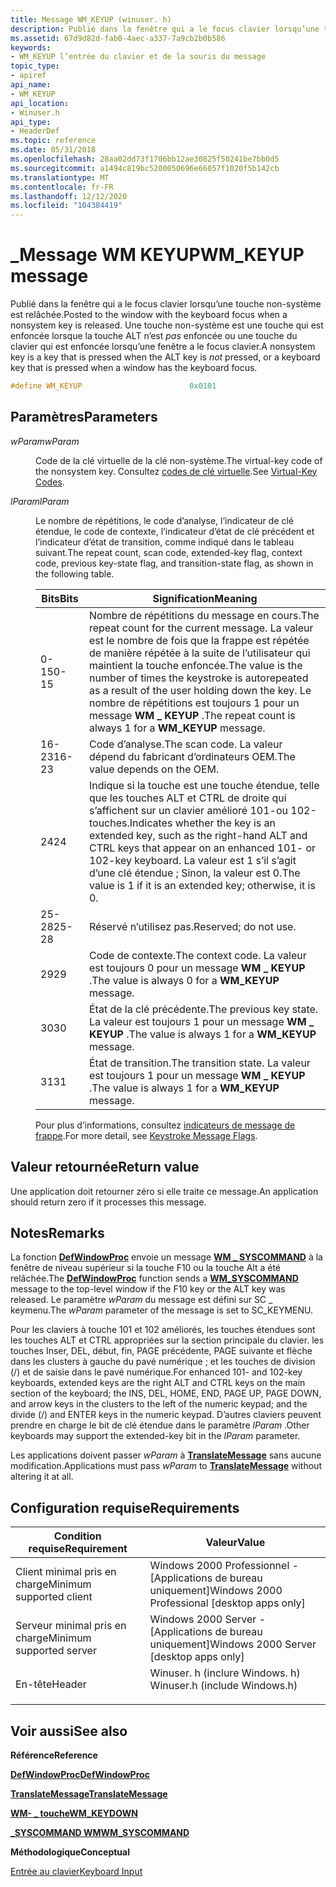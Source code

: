 ```yaml
---
title: Message WM_KEYUP (winuser. h)
description: Publié dans la fenêtre qui a le focus clavier lorsqu’une touche non-système est relâchée. Une touche non-système est une touche qui est enfoncée lorsque la touche ALT n’est pas enfoncée ou une touche du clavier qui est enfoncée lorsqu’une fenêtre a le focus clavier.
ms.assetid: 67d9d82d-fab0-4aec-a337-7a9cb2b0b586
keywords:
- WM_KEYUP l’entrée du clavier et de la souris du message
topic_type:
- apiref
api_name:
- WM_KEYUP
api_location:
- Winuser.h
api_type:
- HeaderDef
ms.topic: reference
ms.date: 05/31/2018
ms.openlocfilehash: 28aa02dd73f1706bb12ae30825f50241be7bb0d5
ms.sourcegitcommit: a1494c819bc5200050696e66057f1020f5b142cb
ms.translationtype: MT
ms.contentlocale: fr-FR
ms.lasthandoff: 12/12/2020
ms.locfileid: "104384419"
---
```

# <a name="wm_keyup-message"></a><span data-ttu-id="7cc85-105">\_Message WM KEYUP</span><span class="sxs-lookup"><span data-stu-id="7cc85-105">WM\_KEYUP message</span></span>

<span data-ttu-id="7cc85-106">Publié dans la fenêtre qui a le focus clavier lorsqu’une touche non-système est relâchée.</span><span class="sxs-lookup"><span data-stu-id="7cc85-106">Posted to the window with the keyboard focus when a nonsystem key is released.</span></span> <span data-ttu-id="7cc85-107">Une touche non-système est une touche qui est enfoncée lorsque la touche ALT n’est *pas* enfoncée ou une touche du clavier qui est enfoncée lorsqu’une fenêtre a le focus clavier.</span><span class="sxs-lookup"><span data-stu-id="7cc85-107">A nonsystem key is a key that is pressed when the ALT key is *not* pressed, or a keyboard key that is pressed when a window has the keyboard focus.</span></span>


```C++
#define WM_KEYUP                        0x0101
```



## <a name="parameters"></a><span data-ttu-id="7cc85-108">Paramètres</span><span class="sxs-lookup"><span data-stu-id="7cc85-108">Parameters</span></span>

<dl> <dt>

<span data-ttu-id="7cc85-109">*wParam*</span><span class="sxs-lookup"><span data-stu-id="7cc85-109">*wParam*</span></span> 
</dt> <dd>

<span data-ttu-id="7cc85-110">Code de la clé virtuelle de la clé non-système.</span><span class="sxs-lookup"><span data-stu-id="7cc85-110">The virtual-key code of the nonsystem key.</span></span> <span data-ttu-id="7cc85-111">Consultez [codes de clé virtuelle](virtual-key-codes.md).</span><span class="sxs-lookup"><span data-stu-id="7cc85-111">See [Virtual-Key Codes](virtual-key-codes.md).</span></span>

</dd> <dt>

<span data-ttu-id="7cc85-112">*lParam*</span><span class="sxs-lookup"><span data-stu-id="7cc85-112">*lParam*</span></span> 
</dt> <dd>

<span data-ttu-id="7cc85-113">Le nombre de répétitions, le code d’analyse, l’indicateur de clé étendue, le code de contexte, l’indicateur d’état de clé précédent et l’indicateur d’état de transition, comme indiqué dans le tableau suivant.</span><span class="sxs-lookup"><span data-stu-id="7cc85-113">The repeat count, scan code, extended-key flag, context code, previous key-state flag, and transition-state flag, as shown in the following table.</span></span>



| <span data-ttu-id="7cc85-114">Bits</span><span class="sxs-lookup"><span data-stu-id="7cc85-114">Bits</span></span>  | <span data-ttu-id="7cc85-115">Signification</span><span class="sxs-lookup"><span data-stu-id="7cc85-115">Meaning</span></span>                                                                                                                                                                                                          |
|-------|------------------------------------------------------------------------------------------------------------------------------------------------------------------------------------------------------------------|
| <span data-ttu-id="7cc85-116">0-15</span><span class="sxs-lookup"><span data-stu-id="7cc85-116">0-15</span></span>  | <span data-ttu-id="7cc85-117">Nombre de répétitions du message en cours.</span><span class="sxs-lookup"><span data-stu-id="7cc85-117">The repeat count for the current message.</span></span> <span data-ttu-id="7cc85-118">La valeur est le nombre de fois que la frappe est répétée de manière répétée à la suite de l’utilisateur qui maintient la touche enfoncée.</span><span class="sxs-lookup"><span data-stu-id="7cc85-118">The value is the number of times the keystroke is autorepeated as a result of the user holding down the key.</span></span> <span data-ttu-id="7cc85-119">Le nombre de répétitions est toujours 1 pour un message **WM \_ KEYUP** .</span><span class="sxs-lookup"><span data-stu-id="7cc85-119">The repeat count is always 1 for a **WM\_KEYUP** message.</span></span> |
| <span data-ttu-id="7cc85-120">16-23</span><span class="sxs-lookup"><span data-stu-id="7cc85-120">16-23</span></span> | <span data-ttu-id="7cc85-121">Code d’analyse.</span><span class="sxs-lookup"><span data-stu-id="7cc85-121">The scan code.</span></span> <span data-ttu-id="7cc85-122">La valeur dépend du fabricant d’ordinateurs OEM.</span><span class="sxs-lookup"><span data-stu-id="7cc85-122">The value depends on the OEM.</span></span>                                                                                                                                                                     |
| <span data-ttu-id="7cc85-123">24</span><span class="sxs-lookup"><span data-stu-id="7cc85-123">24</span></span>    | <span data-ttu-id="7cc85-124">Indique si la touche est une touche étendue, telle que les touches ALT et CTRL de droite qui s’affichent sur un clavier amélioré 101-ou 102-touches.</span><span class="sxs-lookup"><span data-stu-id="7cc85-124">Indicates whether the key is an extended key, such as the right-hand ALT and CTRL keys that appear on an enhanced 101- or 102-key keyboard.</span></span> <span data-ttu-id="7cc85-125">La valeur est 1 s’il s’agit d’une clé étendue ; Sinon, la valeur est 0.</span><span class="sxs-lookup"><span data-stu-id="7cc85-125">The value is 1 if it is an extended key; otherwise, it is 0.</span></span>         |
| <span data-ttu-id="7cc85-126">25-28</span><span class="sxs-lookup"><span data-stu-id="7cc85-126">25-28</span></span> | <span data-ttu-id="7cc85-127">Réservé n’utilisez pas.</span><span class="sxs-lookup"><span data-stu-id="7cc85-127">Reserved; do not use.</span></span>                                                                                                                                                                                            |
| <span data-ttu-id="7cc85-128">29</span><span class="sxs-lookup"><span data-stu-id="7cc85-128">29</span></span>    | <span data-ttu-id="7cc85-129">Code de contexte.</span><span class="sxs-lookup"><span data-stu-id="7cc85-129">The context code.</span></span> <span data-ttu-id="7cc85-130">La valeur est toujours 0 pour un message **WM \_ KEYUP** .</span><span class="sxs-lookup"><span data-stu-id="7cc85-130">The value is always 0 for a **WM\_KEYUP** message.</span></span>                                                                                                                                             |
| <span data-ttu-id="7cc85-131">30</span><span class="sxs-lookup"><span data-stu-id="7cc85-131">30</span></span>    | <span data-ttu-id="7cc85-132">État de la clé précédente.</span><span class="sxs-lookup"><span data-stu-id="7cc85-132">The previous key state.</span></span> <span data-ttu-id="7cc85-133">La valeur est toujours 1 pour un message **WM \_ KEYUP** .</span><span class="sxs-lookup"><span data-stu-id="7cc85-133">The value is always 1 for a **WM\_KEYUP** message.</span></span>                                                                                                                                       |
| <span data-ttu-id="7cc85-134">31</span><span class="sxs-lookup"><span data-stu-id="7cc85-134">31</span></span>    | <span data-ttu-id="7cc85-135">État de transition.</span><span class="sxs-lookup"><span data-stu-id="7cc85-135">The transition state.</span></span> <span data-ttu-id="7cc85-136">La valeur est toujours 1 pour un message **WM \_ KEYUP** .</span><span class="sxs-lookup"><span data-stu-id="7cc85-136">The value is always 1 for a **WM\_KEYUP** message.</span></span>                                                                                                                                         |

<span data-ttu-id="7cc85-137">Pour plus d’informations, consultez [indicateurs de message de frappe](about-keyboard-input.md#keystroke-message-flags).</span><span class="sxs-lookup"><span data-stu-id="7cc85-137">For more detail, see [Keystroke Message Flags](about-keyboard-input.md#keystroke-message-flags).</span></span>
 

</dd> </dl>

## <a name="return-value"></a><span data-ttu-id="7cc85-138">Valeur retournée</span><span class="sxs-lookup"><span data-stu-id="7cc85-138">Return value</span></span>

<span data-ttu-id="7cc85-139">Une application doit retourner zéro si elle traite ce message.</span><span class="sxs-lookup"><span data-stu-id="7cc85-139">An application should return zero if it processes this message.</span></span>

## <a name="remarks"></a><span data-ttu-id="7cc85-140">Notes</span><span class="sxs-lookup"><span data-stu-id="7cc85-140">Remarks</span></span>

<span data-ttu-id="7cc85-141">La fonction [**DefWindowProc**](/windows/desktop/api/winuser/nf-winuser-defwindowproca) envoie un message [**WM \_ SYSCOMMAND**](/windows/desktop/menurc/wm-syscommand) à la fenêtre de niveau supérieur si la touche F10 ou la touche Alt a été relâchée.</span><span class="sxs-lookup"><span data-stu-id="7cc85-141">The [**DefWindowProc**](/windows/desktop/api/winuser/nf-winuser-defwindowproca) function sends a [**WM\_SYSCOMMAND**](/windows/desktop/menurc/wm-syscommand) message to the top-level window if the F10 key or the ALT key was released.</span></span> <span data-ttu-id="7cc85-142">Le paramètre *wParam* du message est défini sur SC \_ keymenu.</span><span class="sxs-lookup"><span data-stu-id="7cc85-142">The *wParam* parameter of the message is set to SC\_KEYMENU.</span></span>

<span data-ttu-id="7cc85-143">Pour les claviers à touche 101 et 102 améliorés, les touches étendues sont les touches ALT et CTRL appropriées sur la section principale du clavier. les touches Inser, DEL, début, fin, PAGE précédente, PAGE suivante et flèche dans les clusters à gauche du pavé numérique ; et les touches de division (/) et de saisie dans le pavé numérique.</span><span class="sxs-lookup"><span data-stu-id="7cc85-143">For enhanced 101- and 102-key keyboards, extended keys are the right ALT and CTRL keys on the main section of the keyboard; the INS, DEL, HOME, END, PAGE UP, PAGE DOWN, and arrow keys in the clusters to the left of the numeric keypad; and the divide (/) and ENTER keys in the numeric keypad.</span></span> <span data-ttu-id="7cc85-144">D’autres claviers peuvent prendre en charge le bit de clé étendue dans le paramètre *lParam* .</span><span class="sxs-lookup"><span data-stu-id="7cc85-144">Other keyboards may support the extended-key bit in the *lParam* parameter.</span></span>

<span data-ttu-id="7cc85-145">Les applications doivent passer *wParam* à [**TranslateMessage**](/windows/desktop/api/winuser/nf-winuser-translatemessage) sans aucune modification.</span><span class="sxs-lookup"><span data-stu-id="7cc85-145">Applications must pass *wParam* to [**TranslateMessage**](/windows/desktop/api/winuser/nf-winuser-translatemessage) without altering it at all.</span></span>

## <a name="requirements"></a><span data-ttu-id="7cc85-146">Configuration requise</span><span class="sxs-lookup"><span data-stu-id="7cc85-146">Requirements</span></span>



| <span data-ttu-id="7cc85-147">Condition requise</span><span class="sxs-lookup"><span data-stu-id="7cc85-147">Requirement</span></span> | <span data-ttu-id="7cc85-148">Valeur</span><span class="sxs-lookup"><span data-stu-id="7cc85-148">Value</span></span> |
|-------------------------------------|----------------------------------------------------------------------------------------------------------|
| <span data-ttu-id="7cc85-149">Client minimal pris en charge</span><span class="sxs-lookup"><span data-stu-id="7cc85-149">Minimum supported client</span></span><br/> | <span data-ttu-id="7cc85-150">Windows 2000 Professionnel - \[Applications de bureau uniquement\]</span><span class="sxs-lookup"><span data-stu-id="7cc85-150">Windows 2000 Professional \[desktop apps only\]</span></span><br/>                                               |
| <span data-ttu-id="7cc85-151">Serveur minimal pris en charge</span><span class="sxs-lookup"><span data-stu-id="7cc85-151">Minimum supported server</span></span><br/> | <span data-ttu-id="7cc85-152">Windows 2000 Server - \[Applications de bureau uniquement\]</span><span class="sxs-lookup"><span data-stu-id="7cc85-152">Windows 2000 Server \[desktop apps only\]</span></span><br/>                                                     |
| <span data-ttu-id="7cc85-153">En-tête</span><span class="sxs-lookup"><span data-stu-id="7cc85-153">Header</span></span><br/>                   | <dl> <span data-ttu-id="7cc85-154"><dt>Winuser. h (inclure Windows. h)</dt></span><span class="sxs-lookup"><span data-stu-id="7cc85-154"><dt>Winuser.h (include Windows.h)</dt></span></span> </dl> |



## <a name="see-also"></a><span data-ttu-id="7cc85-155">Voir aussi</span><span class="sxs-lookup"><span data-stu-id="7cc85-155">See also</span></span>

<dl> <dt>

<span data-ttu-id="7cc85-156">**Référence**</span><span class="sxs-lookup"><span data-stu-id="7cc85-156">**Reference**</span></span>
</dt> <dt>

[<span data-ttu-id="7cc85-157">**DefWindowProc**</span><span class="sxs-lookup"><span data-stu-id="7cc85-157">**DefWindowProc**</span></span>](/windows/desktop/api/winuser/nf-winuser-defwindowproca)
</dt> <dt>

[<span data-ttu-id="7cc85-158">**TranslateMessage**</span><span class="sxs-lookup"><span data-stu-id="7cc85-158">**TranslateMessage**</span></span>](/windows/desktop/api/winuser/nf-winuser-translatemessage)
</dt> <dt>

[<span data-ttu-id="7cc85-159">**WM- \_ touche**</span><span class="sxs-lookup"><span data-stu-id="7cc85-159">**WM\_KEYDOWN**</span></span>](wm-keydown.md)
</dt> <dt>

[<span data-ttu-id="7cc85-160">**\_SYSCOMMAND WM**</span><span class="sxs-lookup"><span data-stu-id="7cc85-160">**WM\_SYSCOMMAND**</span></span>](/windows/desktop/menurc/wm-syscommand)
</dt> <dt>

<span data-ttu-id="7cc85-161">**Méthodologique**</span><span class="sxs-lookup"><span data-stu-id="7cc85-161">**Conceptual**</span></span>
</dt> <dt>

[<span data-ttu-id="7cc85-162">Entrée au clavier</span><span class="sxs-lookup"><span data-stu-id="7cc85-162">Keyboard Input</span></span>](keyboard-input.md)
</dt> </dl>

 

